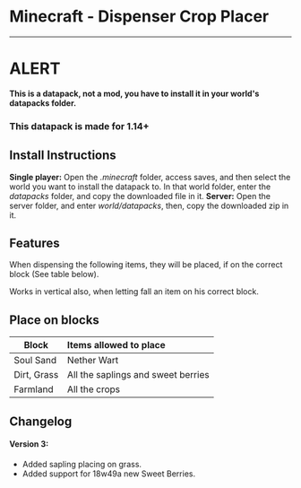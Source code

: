 # Minecraft - Dispenser Crop Placer
****
# ALERT
**This is a datapack, not a mod, you have to install it in your world's datapacks folder.**
### This datapack is made for 1.14+

## Install Instructions
**Single player:**
Open the *.minecraft* folder, access saves, and then select the world you want to install the datapack to. In that world folder, enter the *datapacks* folder, and copy the downloaded file in it.
**Server:**
Open the server folder, and enter *world/datapacks*, then, copy the downloaded zip in it.

## Features
When dispensing the following items, they will be placed, if on the correct block (See table below).

Works in vertical also, when letting fall an item on his correct block.

## Place on blocks
| Block        | Items allowed to place             |
| -------------|:---------------------------------- |
| Soul Sand    | Nether Wart                        |
| Dirt, Grass  | All the saplings and sweet berries |
| Farmland     | All the crops                      |

## Changelog
#### Version 3:
- Added sapling placing on grass.
- Added support for 18w49a new Sweet Berries.
